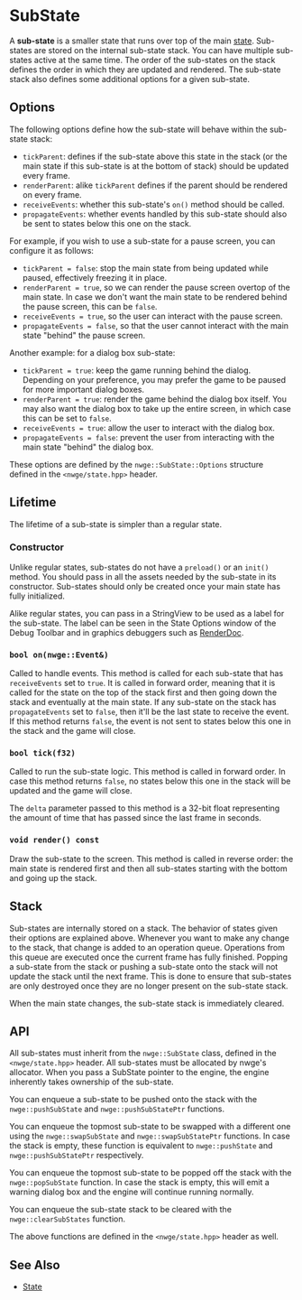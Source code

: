 # SubState

A **sub-state** is a smaller state that runs over top of the main
[state](State). Sub-states are stored on the internal sub-state stack. You can
have multiple sub-states active at the same time. The order of the sub-states on
the stack defines the order in which they are updated and rendered. The
sub-state stack also defines some additional options for a given sub-state.

## Options

The following options define how the sub-state will behave within the sub-state
stack:

* `tickParent`: defines if the sub-state above this state in the stack (or the
  main state if this sub-state is at the bottom of stack) should be updated
  every frame.
* `renderParent`: alike `tickParent` defines if the parent should be rendered on
  every frame.
* `receiveEvents`: whether this sub-state's `on()` method should be called.
* `propagateEvents`: whether events handled by this sub-state should also be
  sent to states below this one on the stack.

For example, if you wish to use a sub-state for a pause screen, you can
configure it as follows:

* `tickParent = false`: stop the main state from being updated while paused,
  effectively freezing it in place.
* `renderParent = true`, so we can render the pause screen overtop of the main
  state. In case we don't want the main state to be rendered behind the pause
  screen, this can be `false`.
* `receiveEvents = true`, so the user can interact with the pause screen.
* `propagateEvents = false`, so that the user cannot interact with the main
  state "behind" the pause screen.

Another example: for a dialog box sub-state:

* `tickParent = true`: keep the game running behind the dialog. Depending on
  your preference, you may prefer the game to be paused for more important
  dialog boxes.
* `renderParent = true`: render the game behind the dialog box itself. You may
  also want the dialog box to take up the entire screen, in which case this can
  be set to `false`.
* `receiveEvents = true`: allow the user to interact with the dialog box.
* `propagateEvents = false`: prevent the user from interacting with the main
  state "behind" the dialog box.

These options are defined by the `nwge::SubState::Options` structure defined in
the `<nwge/state.hpp>` header.

## Lifetime

The lifetime of a sub-state is simpler than a regular state.

### Constructor

Unlike regular states, sub-states do not have a `preload()` or an `init()`
method. You should pass in all the assets needed by the sub-state in its
constructor. Sub-states should only be created once your main state has fully
initialized.

Alike regular states, you can pass in a StringView to be used as a label for the
sub-state. The label can be seen in the State Options window of the Debug
Toolbar and in graphics debuggers such as [RenderDoc].

### `bool on(nwge::Event&)`

Called to handle events. This method is called for each sub-state that has
`receiveEvents` set to `true`. It is called in forward order, meaning that it is
called for the state on the top of the stack first and then going down the stack
and eventually at the main state. If any sub-state on the stack has
`propagateEvents` set to `false`, then it'll be the last state to receive the
event. If this method returns `false`, the event is not sent to states below
this one in the stack and the game will close.

### `bool tick(f32)`

Called to run the sub-state logic. This method is called in forward order. In
case this method returns `false`, no states below this one in the stack will be
updated and the game will close.

The `delta` parameter passed to this method is a 32-bit float representing the
amount of time that has passed since the last frame in seconds.

### `void render() const`

Draw the sub-state to the screen. This method is called in reverse order: the
main state is rendered first and then all sub-states starting with the bottom
and going up the stack.

## Stack

Sub-states are internally stored on a stack. The behavior of states given their
options are explained above. Whenever you want to make any change to the stack,
that change is added to an operation queue. Operations from this queue are
executed once the current frame has fully finished. Popping a sub-state from the
stack or pushing a sub-state onto the stack will not update the stack until the
next frame. This is done to ensure that sub-states are only destroyed once they
are no longer present on the sub-state stack.

When the main state changes, the sub-state stack is immediately cleared.

## API

All sub-states must inherit from the `nwge::SubState` class, defined in the
`<nwge/state.hpp>` header. All sub-states must be allocated by nwge's allocator.
When you pass a SubState pointer to the engine, the engine inherently takes
ownership of the sub-state.

You can enqueue a sub-state to be pushed onto the stack with the
`nwge::pushSubState` and `nwge::pushSubStatePtr` functions.

You can enqueue the topmost sub-state to be swapped with a different one using
the `nwge::swapSubState` and `nwge::swapSubStatePtr` functions. In case the
stack is empty, these function is equivalent to `nwge::pushState` and
`nwge::pushSubStatePtr` respectively.

You can enqueue the topmost sub-state to be popped off the stack with the
`nwge::popSubState` function. In case the stack is empty, this will emit a
warning dialog box and the engine will continue running normally.

You can enqueue the sub-state stack to be cleared with the
`nwge::clearSubStates` function.

The above functions are defined in the `<nwge/state.hpp>` header as well.

## See Also

* [State](State)

[RenderDoc]: https://renderdoc.org/
